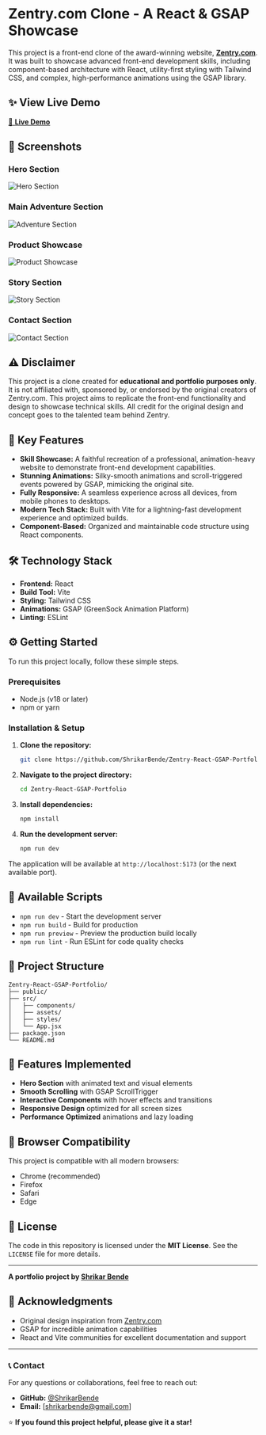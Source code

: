 # Zentry.com Clone - A React & GSAP Showcase

This project is a front-end clone of the award-winning website, **[Zentry.com](https://zentry.com)**. It was built to showcase advanced front-end development skills, including component-based architecture with React, utility-first styling with Tailwind CSS, and complex, high-performance animations using the GSAP library.

## ✨ View Live Demo
[🔗 **Live Demo**](https://your-demo-link-here.com) <!-- Replace with your actual demo link -->

## 📸 Screenshots

### Hero Section
![Hero Section](./ScreenShots/hero-section.png)

### Main Adventure Section  
![Adventure Section](./ScreenShots/adventure-section.png)

### Product Showcase
![Product Showcase](./ScreenShots/product-showcase.png)

### Story Section
![Story Section](./ScreenShots/story-section.png)

### Contact Section
![Contact Section](./ScreenShots/contact-section.png)

## ⚠️ Disclaimer
This project is a clone created for **educational and portfolio purposes only**. It is not affiliated with, sponsored by, or endorsed by the original creators of Zentry.com. This project aims to replicate the front-end functionality and design to showcase technical skills. All credit for the original design and concept goes to the talented team behind Zentry.

## 🎯 Key Features

- **Skill Showcase:** A faithful recreation of a professional, animation-heavy website to demonstrate front-end development capabilities.
- **Stunning Animations:** Silky-smooth animations and scroll-triggered events powered by GSAP, mimicking the original site.
- **Fully Responsive:** A seamless experience across all devices, from mobile phones to desktops.
- **Modern Tech Stack:** Built with Vite for a lightning-fast development experience and optimized builds.
- **Component-Based:** Organized and maintainable code structure using React components.

## 🛠️ Technology Stack

- **Frontend:** React
- **Build Tool:** Vite
- **Styling:** Tailwind CSS
- **Animations:** GSAP (GreenSock Animation Platform)
- **Linting:** ESLint

## ⚙️ Getting Started

To run this project locally, follow these simple steps.

### Prerequisites

- Node.js (v18 or later)
- npm or yarn

### Installation & Setup

1. **Clone the repository:**
   ```bash
   git clone https://github.com/ShrikarBende/Zentry-React-GSAP-Portfolio.git
   ```

2. **Navigate to the project directory:**
   ```bash
   cd Zentry-React-GSAP-Portfolio
   ```

3. **Install dependencies:**
   ```bash
   npm install
   ```

4. **Run the development server:**
   ```bash
   npm run dev
   ```

The application will be available at `http://localhost:5173` (or the next available port).

## 🚀 Available Scripts

- `npm run dev` - Start the development server
- `npm run build` - Build for production
- `npm run preview` - Preview the production build locally
- `npm run lint` - Run ESLint for code quality checks

## 📂 Project Structure

```
Zentry-React-GSAP-Portfolio/
├── public/
├── src/
│   ├── components/
│   ├── assets/
│   ├── styles/
│   └── App.jsx
├── package.json
└── README.md
```

## 🎨 Features Implemented

- **Hero Section** with animated text and visual elements
- **Smooth Scrolling** with GSAP ScrollTrigger
- **Interactive Components** with hover effects and transitions
- **Responsive Design** optimized for all screen sizes
- **Performance Optimized** animations and lazy loading

## 📱 Browser Compatibility

This project is compatible with all modern browsers:
- Chrome (recommended)
- Firefox
- Safari
- Edge


## 📄 License

The code in this repository is licensed under the **MIT License**. See the `LICENSE` file for more details.

---

**A portfolio project by [Shrikar Bende](https://github.com/ShrikarBende)**

## 🙏 Acknowledgments

- Original design inspiration from [Zentry.com](https://zentry.com)
- GSAP for incredible animation capabilities
- React and Vite communities for excellent documentation and support

---

### 📞 Contact

For any questions or collaborations, feel free to reach out:

- **GitHub:** [@ShrikarBende](https://github.com/ShrikarBende)
- **Email:** [shrikarbende@gmail.com] <!-- Add your email -->

⭐ **If you found this project helpful, please give it a star!**
